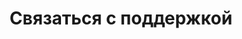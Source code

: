 ---
id: 251
title: Связаться с поддержкой
displayName: Связаться с поддержкой
order: 4
published: true
headerName: Связаться с поддержкой
headerOrder: 40
---